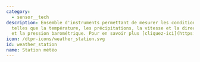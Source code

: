 ```yaml
---
category: 
  - sensor__tech
description: Ensemble d'instruments permettant de mesurer les conditions atmosphériques
  telles que la température, les précipitations, la vitesse et la direction du vent
  et la pression barométrique. Pour en savoir plus [cliquez-ici](https://fr.wikipedia.org/wiki/Station_météorologique)
icon: /dtpr-icons/weather_station.svg
id: weather_station
name: Station météo
---
```


